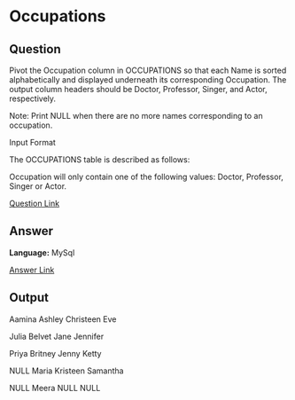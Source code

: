 # Occupations




## Question
Pivot the Occupation column in OCCUPATIONS so that each Name is sorted alphabetically and displayed underneath its corresponding Occupation. The output column headers should be Doctor, Professor, Singer, and Actor, respectively.

Note: Print NULL when there are no more names corresponding to an occupation.

Input Format

The OCCUPATIONS table is described as follows:



Occupation will only contain one of the following values: Doctor, Professor, Singer or Actor.


 [Question Link](https://www.hackerrank.com/challenges/occupations/problem)

## Answer
**Language:** MySql

[Answer Link](https://github.com/ShravaniVoddula/SQL/blob/main/HackerRank/Medium/Occupations/Occupations.sql)

## Output
Aamina Ashley Christeen Eve 

Julia Belvet Jane Jennifer 

Priya Britney Jenny Ketty 

NULL Maria Kristeen Samantha 

NULL Meera NULL NULL 
